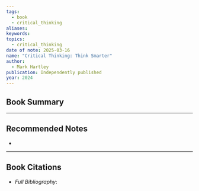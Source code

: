 ```yaml
---
tags:
  - book
  - critical_thinking
aliases: 
keywords: 
topics:
  - critical_thinking
date of note: 2025-03-16
name: "Critical Thinking: Think Smarter"
author:
  - Mark Hartley
publication: Independently published
year: 2024
---
```


## Book Summary







-----------
##  Recommended Notes

- 


----------
## Book Citations

- *Full Bibliography*:


